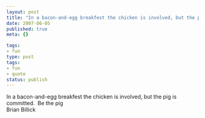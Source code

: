 ```yaml
---
layout: post
title: "In a bacon-and-egg breakfest the chicken is involved, but the pig is committed.\xC2\xA0 Be the pig"
date: 2007-06-05
published: true
meta: {}

tags:
- fun
type: post
tags:
- fun
- quote
status: publish
---
```

In a bacon-and-egg breakfest the chicken is involved, but the pig is committed.  Be the pig<br />Brian Billick
